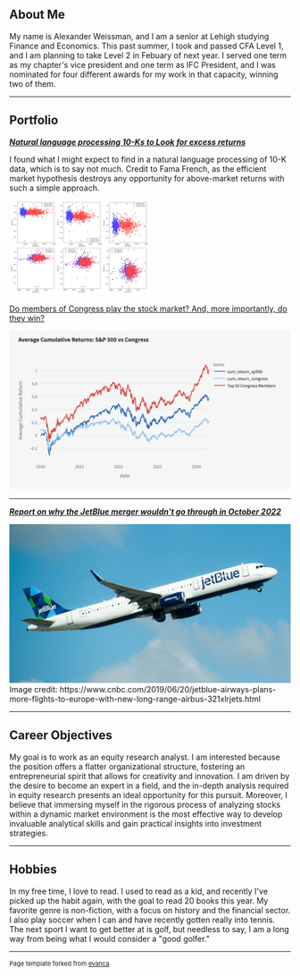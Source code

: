## About Me


My name is Alexander Weissman, and I am a senior at Lehigh studying Finance and Economics. This past summer, I took and passed CFA Level 1, and I am planning to take Level 2 in Febuary of next year. I served one term as my chapter's vice president and one term as IFC President, and I was nominated for four different awards for my work in that capacity, winning two of them.


---

## Portfolio

<!-- You can link to other websites, PDFs in this repo, and other pages in this repo -->

_**[Natural language processing 10-Ks to Look for excess returns](Report.md)**_

I found what I might expect to find in a natural language processing of 10-K data, which is to say not much. Credit to Fama French, as the efficient market hypothesis destroys any opportunity for above-market returns with such a simple approach.

<img class="img-circle" src="image/output_22_0.png" width="50%">


[Do members of Congress play the stock market? And, more importantly, do they win?](https://adrianmross-congress-trades-dashboard-srcwelcome-jjluva.streamlit.app/Congress_v._Market)




<img src="images/cum.png?raw=true"/>

---

_**[Report on why the JetBlue merger wouldn't go through in October 2022](JBlue.md)**_

<img src="image/Plane.jpg?raw=true"/>
Image credit: https://www.cnbc.com/2019/06/20/jetblue-airways-plans-more-flights-to-europe-with-new-long-range-airbus-321xlrjets.html

---

## Career Objectives
My goal is to work as an equity research analyst. I am interested because the position offers a flatter organizational structure, fostering an entrepreneurial spirit that allows for creativity and innovation. I am driven by the desire to become an expert in a field, and the in-depth analysis required in equity research presents an ideal opportunity for this pursuit. Moreover, I believe that immersing myself in the rigorous process of analyzing stocks within a dynamic market environment is the most effective way to develop invaluable analytical skills and gain practical insights into investment strategies.

---

## Hobbies

In my free time, I love to read. I used to read as a kid, and recently I've picked up the habit again, with the goal to read 20 books this year. My favorite genre is non-fiction, with a focus on history and the financial sector. I also play soccer when I can and have recently gotten really into tennis. The next sport I want to get better at is golf, but needless to say, I am a long way from being what I would consider a "good golfer."

---
<p style="font-size:11px">Page template forked from <a href="https://github.com/evanca/quick-portfolio">evanca</a></p>
<!-- Remove above link if you don't want to attibute -->
